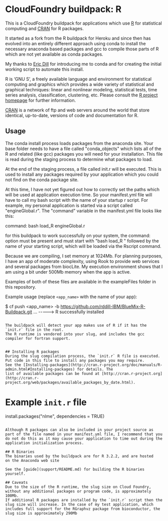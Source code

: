 # CloudFoundry buildpack: R

This is a CloudFoundry buildpack for applications which use
[R](http://www.r-project.org/) for statistical computing and [CRAN](http://cran.r-project.org/) for R packages.

It started as a fork from the R buildpack for Heroku and since then has evolved into an entirely different approach using conda to install the necessary anaconda based packages and gcc to compile those parts of R which are not yet available as conda packages.

My thanks to [Eric Dill](https://github.com/ericdill) for introducing me to conda and for creating the initial working script to automate this install.

R is ‘GNU S’, a freely available language and environment for statistical computing and graphics which provides
a wide variety of statistical and graphical techniques: linear and nonlinear modeling, statistical tests, time
series analysis, classification, clustering, etc. Please consult
the [R project homepage](http://www.r-project.org/) for further information.

[CRAN](http://cran.r-project.org/) is a network of ftp and web servers around the world that
store identical, up-to-date, versions of code and documentation for R.

## Usage

The conda install process loads packages from the anaconda site. Your base folder needs to have a file called "conda_objects" which lists all of the R and related (like gcc) packages you will need for your installation. This file is read during the staging process to determine what packages to load.

At the end of the staging process, a file called init.r will be executed. This is used to install any packages required by your application which you could not find on the conda package site.

At this time, I have not yet figured out how to correctly set the paths which will be used at application execution time. So your manifest.yml file will have to call my bash script with the name of your startup r script. For example, my personal application is started via a script called "engineGlobal.r". The "command" variable in the manifest.yml file looks like this: 

command: bash load_R engineGlobal.r

for this buildpack to work successfully on your system, the command: option must be present and must start with "bash load_R " followed by the name of your starting script, which will be loaded via the Rscript command. 

Because we are compiling, I set memory at 1024Mb. For planning purposes, I have an app of moderate complexity, using Rook to provide web services and several packages from biocLite. My execution environment shows that I am using a bit under 500Mb memory when the app is active. 

Examples of both of these files are available in the exampleFiles folder in this repository.

Example usage (replace ```<app_name>``` with the name of your app):

$ cf push <app_name> -b https://github.com/rddill-IBM/BlueMix-R-Buildpack.git
...
-----> R successfully installed
```

The buildpack will detect your app makes use of R if it has the `init.r` file in the root.
The R runtime is vendored into your slug, and includes the gcc compiler for fortran support.


## Installing R packages
During the slug compilation process, the `init.r` R file is executed. Put code in this file to install any packages you may require.
See the [Installing-packages](http://cran.r-project.org/doc/manuals/R-admin.html#Installing-packages) for details. The
list of available packages can be found at [http://cran.r-project.org](http://cran.r-project.org/web/packages/available_packages_by_date.html).

```
# Example `init.r` file

install.packages("nlme", dependencies = TRUE)

```

Although R packages can also be included in your project source as part of the file named in your manifest.yml file, I recommend that you do not do this as it may cause your application to time out during the application initialization process.

## R Binaries
The binaries used by the buildpack are for R 3.2.2, and are hosted
on the Anaconda web site

See the [guide](support/README.md) for building the R binaries yourself.

## Caveats
Due to the size of the R runtime, the slug size on Cloud Foundry, without any additional packages or program code, is approximately 100Mb.
If additional R packages are installed by the `init.r` script then the slug size will increase. In the case of my test application, which includes full support for the RGraphvz package from bioconductor, the slug size is approximately 290Mb

